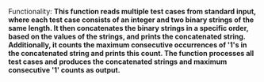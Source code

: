 Functionality: **This function reads multiple test cases from standard input, where each test case consists of an integer and two binary strings of the same length. It then concatenates the binary strings in a specific order, based on the values of the strings, and prints the concatenated string. Additionally, it counts the maximum consecutive occurrences of '1's in the concatenated string and prints this count. The function processes all test cases and produces the concatenated strings and maximum consecutive '1' counts as output.**